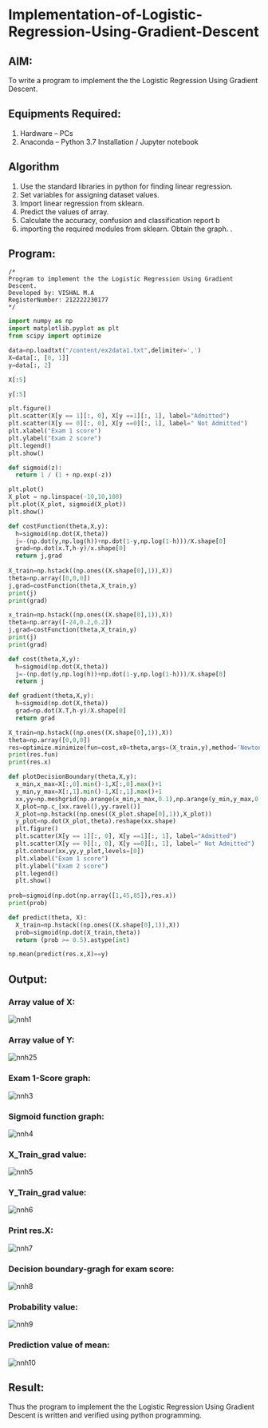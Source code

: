 # Implementation-of-Logistic-Regression-Using-Gradient-Descent

## AIM:
To write a program to implement the the Logistic Regression Using Gradient Descent.

## Equipments Required:
1. Hardware – PCs
2. Anaconda – Python 3.7 Installation / Jupyter notebook

## Algorithm
1. Use the standard libraries in python for finding linear regression.
2. Set variables for assigning dataset values.
3. Import linear regression from sklearn.
4. Predict the values of array.
5. Calculate the accuracy, confusion and classification report b
6. importing the required modules from sklearn.
Obtain the graph. .

## Program:
```
/*
Program to implement the the Logistic Regression Using Gradient Descent.
Developed by: VISHAL M.A
RegisterNumber: 212222230177
*/
```
```py
import numpy as np
import matplotlib.pyplot as plt
from scipy import optimize

data=np.loadtxt("/content/ex2data1.txt",delimiter=',')
X=data[:, [0, 1]]
y=data[:, 2]

X[:5]

y[:5]

plt.figure()
plt.scatter(X[y == 1][:, 0], X[y ==1][:, 1], label="Admitted")
plt.scatter(X[y == 0][:, 0], X[y ==0][:, 1], label=" Not Admitted")
plt.xlabel("Exam 1 score")
plt.ylabel("Exam 2 score")
plt.legend()
plt.show()

def sigmoid(z):
  return 1 / (1 + np.exp(-z))

plt.plot()
X_plot = np.linspace(-10,10,100)
plt.plot(X_plot, sigmoid(X_plot))
plt.show()

def costFunction(theta,X,y):
  h=sigmoid(np.dot(X,theta))
  j=-(np.dot(y,np.log(h))+np.dot(1-y,np.log(1-h)))/X.shape[0]
  grad=np.dot(x.T,h-y)/x.shape[0]
  return j,grad
  
X_train=np.hstack((np.ones((X.shape[0],1)),X))
theta=np.array([0,0,0])
j,grad=costFunction(theta,X_train,y)
print(j)
print(grad)

x_train=np.hstack((np.ones((X.shape[0],1)),X))
theta=np.array([-24,0.2,0.2])
j,grad=costFunction(theta,X_train,y)
print(j)
print(grad)

def cost(theta,X,y):
  h=sigmoid(np.dot(X,theta))
  j=-(np.dot(y,np.log(h))+np.dot(1-y,np.log(1-h)))/X.shape[0]
  return j

def gradient(theta,X,y):
  h=sigmoid(np.dot(X,theta))
  grad=np.dot(X.T,h-y)/X.shape[0]
  return grad

X_train=np.hstack((np.ones((X.shape[0],1)),X))
theta=np.array([0,0,0])
res=optimize.minimize(fun=cost,x0=theta,args=(X_train,y),method='Newton-CG',jac=gradient)
print(res.fun)
print(res.x)

def plotDecisionBoundary(theta,X,y):
  x_min,x_max=X[:,0].min()-1,X[:,0].max()+1
  y_min,y_max=X[:,1].min()-1,X[:,1].max()+1
  xx,yy=np.meshgrid(np.arange(x_min,x_max,0.1),np.arange(y_min,y_max,0.1))
  X_plot=np.c_[xx.ravel(),yy.ravel()]
  X_plot=np.hstack((np.ones((X_plot.shape[0],1)),X_plot))
  y_plot=np.dot(X_plot,theta).reshape(xx.shape)
  plt.figure()
  plt.scatter(X[y == 1][:, 0], X[y ==1][:, 1], label="Admitted")
  plt.scatter(X[y == 0][:, 0], X[y ==0][:, 1], label=" Not Admitted")
  plt.contour(xx,yy,y_plot,levels=[0])
  plt.xlabel("Exam 1 score")
  plt.ylabel("Exam 2 score")
  plt.legend()
  plt.show()
  
prob=sigmoid(np.dot(np.array([1,45,85]),res.x))
print(prob)

def predict(theta, X):
  X_train=np.hstack((np.ones((X.shape[0],1)),X))
  prob=sigmoid(np.dot(X_train,theta))
  return (prob >= 0.5).astype(int)

np.mean(predict(res.x,X)==y)
```

## Output:
### Array value of X:
![nnh1](https://github.com/vishal21004/-Implementation-of-Logistic-Regression-Using-Gradient-Descent/assets/119560110/ef2b99e5-f1cd-4639-be3d-418c61a846cc)


### Array value of Y:
![nnh25](https://github.com/vishal21004/-Implementation-of-Logistic-Regression-Using-Gradient-Descent/assets/119560110/19b2ac57-6077-4175-b5ae-cb0874e0ad5f)


### Exam 1-Score graph:
![nnh3](https://github.com/vishal21004/-Implementation-of-Logistic-Regression-Using-Gradient-Descent/assets/119560110/d606635c-3bc3-4feb-8e1c-ed1833471346)


### Sigmoid function graph:
![nnh4](https://github.com/vishal21004/-Implementation-of-Logistic-Regression-Using-Gradient-Descent/assets/119560110/61e51598-5d13-4e02-94b9-92a365054c87)

### X_Train_grad value:
![nnh5](https://github.com/vishal21004/-Implementation-of-Logistic-Regression-Using-Gradient-Descent/assets/119560110/3b207d7f-c837-4538-8ca8-e005d1a0eb8f)



### Y_Train_grad value:
![nnh6](https://github.com/vishal21004/-Implementation-of-Logistic-Regression-Using-Gradient-Descent/assets/119560110/0e551f98-513d-41ad-a2da-f1a30246adf9)


### Print res.X:
![nnh7](https://github.com/vishal21004/-Implementation-of-Logistic-Regression-Using-Gradient-Descent/assets/119560110/9e86d1de-d703-41e7-a257-cd9321c141fd)


### Decision boundary-gragh for exam score:
![nnh8](https://github.com/vishal21004/-Implementation-of-Logistic-Regression-Using-Gradient-Descent/assets/119560110/cad4b62e-35e5-4b8e-8c02-f7ac7ce75212)


### Probability value:
![nnh9](https://github.com/vishal21004/-Implementation-of-Logistic-Regression-Using-Gradient-Descent/assets/119560110/3d89af26-e395-454d-8c77-8a9580bd3225)


### Prediction value of mean:
![nnh10](https://github.com/vishal21004/-Implementation-of-Logistic-Regression-Using-Gradient-Descent/assets/119560110/ad0c5a6f-d295-464d-842b-be5591e87cd5)



## Result:
Thus the program to implement the the Logistic Regression Using Gradient Descent is written and verified using python programming.

